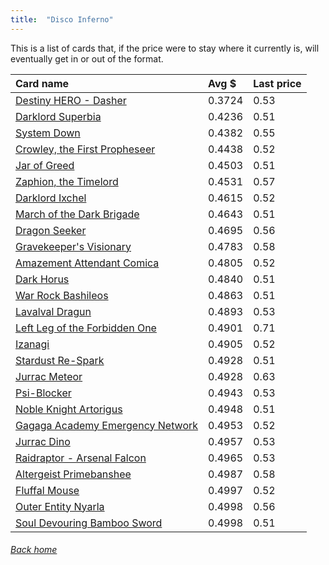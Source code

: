 ```yaml
---
title:  "Disco Inferno"
---
```


This is a list of cards that, if the price were to stay where it currently is, will eventually get in or out of the format.

| Card name | Avg $ | Last price |
| :-- | :-- | :-- |
[Destiny HERO - Dasher](https://db.ygoprodeck.com/card/?search=Destiny%20HERO%20-%20Dasher) | 0.3724 | 0.53 |
[Darklord Superbia](https://db.ygoprodeck.com/card/?search=Darklord%20Superbia) | 0.4236 | 0.51 |
[System Down](https://db.ygoprodeck.com/card/?search=System%20Down) | 0.4382 | 0.55 |
[Crowley, the First Propheseer](https://db.ygoprodeck.com/card/?search=Crowley,%20the%20First%20Propheseer) | 0.4438 | 0.52 |
[Jar of Greed](https://db.ygoprodeck.com/card/?search=Jar%20of%20Greed) | 0.4503 | 0.51 |
[Zaphion, the Timelord](https://db.ygoprodeck.com/card/?search=Zaphion,%20the%20Timelord) | 0.4531 | 0.57 |
[Darklord Ixchel](https://db.ygoprodeck.com/card/?search=Darklord%20Ixchel) | 0.4615 | 0.52 |
[March of the Dark Brigade](https://db.ygoprodeck.com/card/?search=March%20of%20the%20Dark%20Brigade) | 0.4643 | 0.51 |
[Dragon Seeker](https://db.ygoprodeck.com/card/?search=Dragon%20Seeker) | 0.4695 | 0.56 |
[Gravekeeper's Visionary](https://db.ygoprodeck.com/card/?search=Gravekeeper's%20Visionary) | 0.4783 | 0.58 |
[Amazement Attendant Comica](https://db.ygoprodeck.com/card/?search=Amazement%20Attendant%20Comica) | 0.4805 | 0.52 |
[Dark Horus](https://db.ygoprodeck.com/card/?search=Dark%20Horus) | 0.4840 | 0.51 |
[War Rock Bashileos](https://db.ygoprodeck.com/card/?search=War%20Rock%20Bashileos) | 0.4863 | 0.51 |
[Lavalval Dragun](https://db.ygoprodeck.com/card/?search=Lavalval%20Dragun) | 0.4893 | 0.53 |
[Left Leg of the Forbidden One](https://db.ygoprodeck.com/card/?search=Left%20Leg%20of%20the%20Forbidden%20One) | 0.4901 | 0.71 |
[Izanagi](https://db.ygoprodeck.com/card/?search=Izanagi) | 0.4905 | 0.52 |
[Stardust Re-Spark](https://db.ygoprodeck.com/card/?search=Stardust%20Re-Spark) | 0.4928 | 0.51 |
[Jurrac Meteor](https://db.ygoprodeck.com/card/?search=Jurrac%20Meteor) | 0.4928 | 0.63 |
[Psi-Blocker](https://db.ygoprodeck.com/card/?search=Psi-Blocker) | 0.4943 | 0.53 |
[Noble Knight Artorigus](https://db.ygoprodeck.com/card/?search=Noble%20Knight%20Artorigus) | 0.4948 | 0.51 |
[Gagaga Academy Emergency Network](https://db.ygoprodeck.com/card/?search=Gagaga%20Academy%20Emergency%20Network) | 0.4953 | 0.52 |
[Jurrac Dino](https://db.ygoprodeck.com/card/?search=Jurrac%20Dino) | 0.4957 | 0.53 |
[Raidraptor - Arsenal Falcon](https://db.ygoprodeck.com/card/?search=Raidraptor%20-%20Arsenal%20Falcon) | 0.4965 | 0.53 |
[Altergeist Primebanshee](https://db.ygoprodeck.com/card/?search=Altergeist%20Primebanshee) | 0.4987 | 0.58 |
[Fluffal Mouse](https://db.ygoprodeck.com/card/?search=Fluffal%20Mouse) | 0.4997 | 0.52 |
[Outer Entity Nyarla](https://db.ygoprodeck.com/card/?search=Outer%20Entity%20Nyarla) | 0.4998 | 0.56 |
[Soul Devouring Bamboo Sword](https://db.ygoprodeck.com/card/?search=Soul%20Devouring%20Bamboo%20Sword) | 0.4998 | 0.51 |

###### [Back home](index)